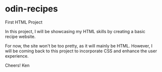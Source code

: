 # odin-recipes
First HTML Project

In this project, I will be showcasing my HTML skills by creating a basic recipe website.

For now, the site won't be too pretty, as it will mainly be HTML. However, I will be coming back to this project to incorporate CSS and enhance the user experience.

Cheers!
Ken
